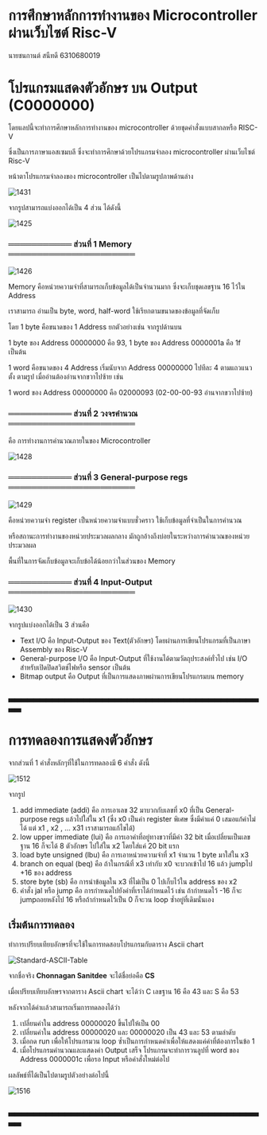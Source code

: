 # การศึกษาหลักการทำงานของ Microcontroller ผ่านเว็บไซต์ Risc-V
นายชนกานต์ สนืทดี 6310680019 
# โปรแกรมแสดงตัวอักษร บน Output (C0000000)
โดยแลปนี้จะทำการศึกษาหลักการทำงานของ microcontroller ด้วยชุดคำสั่งแบบสากลหรือ RISC-V 

ซึ่งเป็นการภาษาแอสเซมบลี ซึ่งจะทำการศึกษาด้วยโปรแกรมจำลอง microcontroller ผ่านเว็บไซต์ Risc-V

หน้าตาโปรแกรมจำลองของ microcontroller เป็นไปตามรูปภาพด้านล่าง

![1431](https://user-images.githubusercontent.com/98946284/160732845-c95a9e36-20d2-4271-8fe5-7831237e37f4.jpg)

จากรูปสามารถแบ่งออกได้เป็น 4 ส่วน ได้ดังนี้

![1425](https://user-images.githubusercontent.com/98946284/160733318-295ba399-539b-4704-9c3b-5d908d931b7d.jpg)

### ═══════════ ส่วนที่ 1 **Memory** ══════════════════════
![1426](https://user-images.githubusercontent.com/98946284/160733554-3cf6a060-71e7-4691-af7c-243e02f70c91.jpg)

Memory คือหน่วยความจำที่สามารถเก็บข้อมูลได้เป็นจำนวนมาก ซึ่งจะเก็บชุดเลขฐาน 16 ไว้ใน Address 

เราสามารถ อ่านเป็น byte, word, half-word ใช้เรียกตามขนาดของข้อมูลที่จัดเก็บ

โดย 1 byte คือขนาดของ 1 Address ยกตัวอย่างเช่น จากรูปด้านบน 

1 byte ของ Address 00000000 คือ 93,   1 byte ของ Address 0000001a คือ 1f เป็นต้น 

1 word คือขนาดของ 4 Address เริ่มนับจาก Address 00000000 ไปทีละ 4 ตามแถวแนวตั้ง ตามรูป เมื่ออ่านต้องอ่านจากขวาไปซ้าย เช่น

1 word ของ Address 00000000 คือ 02000093 (02-00-00-93 อ่านจากขวาไปซ้าย)

### ═══════════ ส่วนที่ 2 วงจรคำนวณ ══════════════════════

คือ การทำงานการคำนวณภายในของ Microcontroller

![1428](https://user-images.githubusercontent.com/98946284/160737480-3544a6bf-dcea-413e-bead-63ffee67eccd.jpg)

### ═══════════ ส่วนที่ 3 General-purpose regs ══════════════════════

![1429](https://user-images.githubusercontent.com/98946284/160737776-41af4057-41e5-49d8-9fbc-370afb45ae73.jpg)

คือหน่วยความจำ register เป็นหน่วยความจำแบบชั่วคราว ใช้เก็บข้อมูลที่จำเป็นในการคำนวณ

หรือสถานะการทำงานของหน่วยประมวลผลกลาง มักถูกอ้างถึงบ่อยในระหว่างการคำนวณของหน่วยประมวลผล

พื้นที่ในการจัดเก็บข้อมูลจะเก็บข้อได้น้อยกว่าในส่วนของ Memory

### ═══════════ ส่วนที่ 4 Input-Output ══════════════════════

![1430](https://user-images.githubusercontent.com/98946284/160739145-562abd69-27ef-427d-804f-24b49a82c71b.jpg)

จากรูปแบ่งออกได้เป็น 3 ส่วนคือ

- Text I/O คือ Input-Output ของ Text(ตัวอักษร) โดยผ่านการเขียนโปรแกรมที่เป็นภาษา Assembly ของ Risc-V
- General-purpose I/O คือ Input-Output ที่ใช้งานได้ตามวัตถุประสงค์ทั่วไป เช่น I/O สำหรับเปิดปิดสวิตช์ไฟหรือ sensor เป็นต้น
- Bitmap output คือ Output ที่เป็นการแสดงภาพผ่านการเขียนโปรแกรมบน memory

### ▃▃▃▃▃▃▃▃▃▃▃▃▃▃▃▃▃▃▃▃▃▃▃▃▃▃▃▃▃▃▃▃▃▃▃▃▃▃▃▃▃▃

# การทดลองการแสดงตัวอักษร
จากส่วนที่ 1 คำสั่งหลักๆที่ใช้ในการทดลองมี 6 คำสั่ง ดังนี้

![1512](https://user-images.githubusercontent.com/98946284/160751257-6689fed0-ba96-4e67-beee-68b5daa7e300.jpg)

จากรูป
1. add immediate (addi) คือ การเอาเลข 32 มาบวกกับเลขที่ x0 ที่เป็น General-purpose regs แล้วไปใส่ใน x1 (ซึ่ง x0 เป็นค่า register พิเศษ ซึ่งมีค่าแค่ 0 เสมอแก้ค่าไม่ได้ แต่ x1 , x2 , ... x31 เราสามารถแก้ไขได้)
2. low upper immediate (lui) คือ การเอาค่าที่อยู่ทางขวาที่มีค่า 32 bit เมื่อเปลี่ยนเป็นเลขฐาน 16 ก็จะได้ 8 ตัวอักษร ไปใส่ใน x2 โดยใส่แค่ 20 bit แรก  
3. load byte unsigned (lbu) คือ การเอาหน่วยความจำที่ x1 จำนวน 1 byte มาใส่ใน x3
4. branch on equal (beq) คือ ถ้าในกรณีที่ x3 เท่ากับ x0 จะบวกเข้าไป 16 แล้ว jumpไป +16 ของ address
5. store byte (sb) คือ การนำข้อมูลใน x3 ที่ไม่เป็น 0 ไปเก็บไว้ใน address ของ x2
6. คำสั่ง jal หรือ jump คือ การกำหนดไปยังค่าที่เราได้กำหนดไว้ เช่น ถ้ากำหนดไว้ -16 ก็จะ jumpถอยหลังไป 16 หรือถ้ากำหนดไว้เป็น 0 ก็จะวน loop ซ้ำอยู่ที่เดิมนั่นเอง

## เริ่มต้นการทดลอง

ทำการเปรียบเทียบอักษรที่จะใช้ในการทดสอบโปรแกรมกับตาราง Ascii chart

![Standard-ASCII-Table](https://user-images.githubusercontent.com/98946284/160752926-ee0719eb-5d1e-45f8-8021-c113cec96756.jpg)

จากชื่อจริง **Chonnagan Sanitdee** จะได้ชื่อย่อคือ **CS**

เมื่อเปรียบเทียบอักษรจากตาราง Ascii chart จะได้ว่า C เลขฐาน 16 คือ 43 และ S คือ 53

หลังจากได้ค่าเเล้วสามารถเริ่มการทดลองได้ว่า

1. เปลี่ยนค่าใน address 00000020 ขึ้นไปให้เป็น 00 
2. เปลี่ยนค่าใน address 00000020 และ 00000020 เป็น 43 และ 53 ตามลำดับ  
3. เมื่อกด run เพื่อให้โปรแกรมวน loop ซ้ำเป็นการกำหนดค่าเพื่อให้แสดงแค่ค่าที่ต้องการในข้อ 1 
4. เมื่อโปรแกรมคำนวณและแสดงค่า Output เสร็จ โปรแกรมจะทำการวนลูปที่ word ของ Address 0000001c เพื่อรอ Input หรือคำสั่งใหม่ต่อไป

ผลลัพธ์ที่ได้เป็นไปตามรูปตัวอย่างต่อไปนี้

![1516](https://user-images.githubusercontent.com/98946284/160754855-f7ec0ce2-5cc6-40ea-9708-c2a9628a7d68.jpg)

### ▃▃▃▃▃▃▃▃▃▃▃▃▃▃▃▃▃▃▃▃▃▃▃▃▃▃▃▃▃▃▃▃▃▃▃▃▃▃▃▃▃▃


